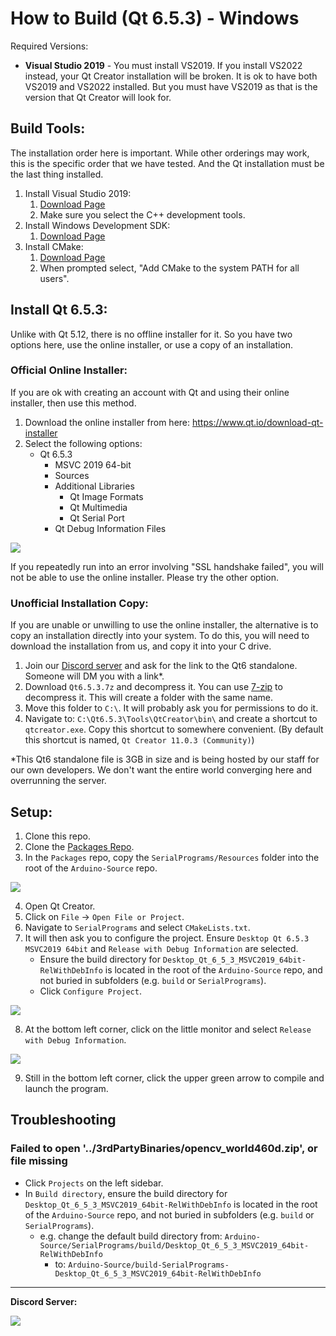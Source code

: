 # How to Build (Qt 6.5.3) - Windows

Required Versions:
- **Visual Studio 2019** - You must install VS2019. If you install VS2022 instead, your Qt Creator installation will be broken. It is ok to have both VS2019 and VS2022 installed. But you must have VS2019 as that is the version that Qt Creator will look for.

## Build Tools:

The installation order here is important. While other orderings may work, this is the specific order that we have tested. And the Qt installation must be the last thing installed.

1. Install Visual Studio 2019:
    1. [Download Page](https://docs.microsoft.com/en-us/visualstudio/releases/2019/release-notes)
    2. Make sure you select the C++ development tools.
2. Install Windows Development SDK:
    1. [Download Page](https://developer.microsoft.com/en-us/windows/downloads/windows-sdk/)
3. Install CMake:
    1. [Download Page](https://cmake.org/download/)
    2. When prompted select, "Add CMake to the system PATH for all users".

## Install Qt 6.5.3:

Unlike with Qt 5.12, there is no offline installer for it. So you have two options here, use the online installer, or use a copy of an installation.

### Official Online Installer:

If you are ok with creating an account with Qt and using their online installer, then use this method.

1. Download the online installer from here: https://www.qt.io/download-qt-installer
2. Select the following options: 
    - Qt 6.5.3            
        - MSVC 2019 64-bit
        - Sources
        - Additional Libraries
            - Qt Image Formats
            - Qt Multimedia
            - Qt Serial Port
        - Qt Debug Information Files   

![](Images/Windows-Install-Qt6.5.3.png)

If you repeatedly run into an error involving "SSL handshake failed", you will not be able to use the online installer. Please try the other option.

### Unofficial Installation Copy:

If you are unable or unwilling to use the online installer, the alternative is to copy an installation directly into your system. To do this, you will need to download the installation from us, and copy it into your C drive.

1. Join our [Discord server](https://discord.gg/cQ4gWxN) and ask for the link to the Qt6 standalone. Someone will DM you with a link*.
2. Download `Qt6.5.3.7z` and decompress it. You can use [7-zip](https://www.7-zip.org/) to decompress it. This will create a folder with the same name.
3. Move this folder to `C:\`. It will probably ask you for permissions to do it.
4. Navigate to: `C:\Qt6.5.3\Tools\QtCreator\bin\` and create a shortcut to `qtcreator.exe`. Copy this shortcut to somewhere convenient. (By default this shortcut is named, `Qt Creator 11.0.3 (Community)`)

*This Qt6 standalone file is 3GB in size and is being hosted by our staff for our own developers. We don't want the entire world converging here and overrunning the server.

## Setup:

1. Clone this repo.
2. Clone the [Packages Repo](https://github.com/PokemonAutomation/Packages).
3. In the `Packages` repo, copy the `SerialPrograms/Resources` folder into the root of the `Arduino-Source` repo.

![](Images/Directory.png)

4. Open Qt Creator.
5. Click on `File` -> `Open File or Project`.
6. Navigate to `SerialPrograms` and select `CMakeLists.txt`.
7. It will then ask you to configure the project. Ensure `Desktop Qt 6.5.3 MSVC2019 64bit` and `Release with Debug Information` are selected.
    - Ensure the build directory for `Desktop_Qt_6_5_3_MSVC2019_64bit-RelWithDebInfo` is located in the root of the `Arduino-Source` repo, and not buried in subfolders (e.g. `build` or `SerialPrograms`).
    - Click `Configure Project`.

![](Images/Windows-configure-project-qt-creator-13.png)

8. At the bottom left corner, click on the little monitor and select `Release with Debug Information`.

![](Images/Windows-Configuration-Qt6.png)

9. Still in the bottom left corner, click the upper green arrow to compile and launch the program.

## Troubleshooting

### Failed to open '../3rdPartyBinaries/opencv_world460d.zip', or file missing

- Click `Projects` on the left sidebar.
- In `Build directory`, ensure the build directory for `Desktop_Qt_6_5_3_MSVC2019_64bit-RelWithDebInfo` is located in the root of the `Arduino-Source` repo, and not buried in subfolders (e.g. `build` or `SerialPrograms`).
  - e.g. change the default build directory from:  `Arduino-Source/SerialPrograms/build/Desktop_Qt_6_5_3_MSVC2019_64bit-RelWithDebInfo`
    - to: `Arduino-Source/build-SerialPrograms-Desktop_Qt_6_5_3_MSVC2019_64bit-RelWithDebInfo`


<hr>

**Discord Server:** 


[<img src="https://canary.discordapp.com/api/guilds/695809740428673034/widget.png?style=banner2">](https://discord.gg/cQ4gWxN)

